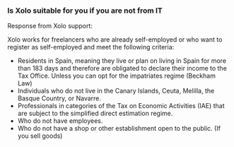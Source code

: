 ### Is Xolo suitable for you if you are not from IT

Response from Xolo support:

Xolo works for freelancers who are already self-employed or who want to
register as self-employed and meet the following criteria:

- Residents in Spain, meaning they live or plan on living in Spain for more
  than 183 days and therefore are obligated to declare their
  income to the Tax Office. Unless you can opt for the impatriates regime
  (Beckham Law)
- Individuals who do not live in the Canary Islands, Ceuta, Melilla, the
  Basque Country, or Navarre.
- Professionals in categories of the Tax on Economic Activities (IAE) that
  are subject to the simplified direct estimation regime.
- Who do not have employees.
- Who do not have a shop or other establishment open to the public. (If you
  sell goods)
